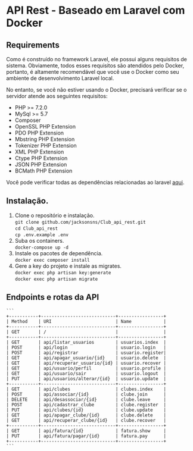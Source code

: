 
# API Rest - Baseado em Laravel com Docker

## Requirements

Como é construído no framework Laravel, ele possui alguns requisitos de sistema.
Obviamente, todos esses requisitos são atendidos pelo Docker, portanto, é altamente recomendável que você use o Docker como seu ambiente de desenvolvimento Laravel local.
 
No entanto, se você não estiver usando o Docker, precisará verificar se o servidor atende aos seguintes requisitos:
- PHP >= 7.2.0
- MySql >= 5.7
- Composer
- OpenSSL PHP Extension
- PDO PHP Extension
- Mbstring PHP Extension
- Tokenizer PHP Extension
- XML PHP Extension
- Ctype PHP Extension
- JSON PHP Extension
- BCMath PHP Extension

Você pode verificar todas as dependências relacionadas ao laravel [aqui](https://laravel.com/docs/8.x/installation#server-requirements).

## Instalação.

1. Clone o repositório e instalação.<br>
`git clone github.com/jacksonsns/Club_api_rest.git`<br>
`cd Club_api_rest`<br>
`cp .env.example .env`<br>
2. Suba os containers.<br>
`docker-compose up -d`
3. Instale os pacotes de dependência.<br>
`docker exec composer install`<br>
4. Gere a key do projeto e instale as migrates.<br>
`docker exec php artisan key:generate`<br>
`docker exec php artisan migrate`<br>


## Endpoints e rotas da API

    ```
    +-----------+----------------------------+-----------------+
    | Method    | URI                        | Name            |
    +-----------+----------------------------+-----------------+
    | GET       | /                          |                 |        
    +-----------+----------------------------+-----------------+
    | GET       | api/listar_usuarios        | usuarios.index  | 
    | POST      | api/login                  | usuario.login   |
    | POST      | api/registrar              | usuario.register|
    | GET       | api/apagar_usuario/{id}    | usuario.delete  |
    | GET       | api/recuperar_usuario/{id} | usuario.recover |
    | GET       | api/usuario/perfil         | usuario.profile |
    | GET       | api/usuario/sair           | usuario.logout  |
    | PUT       | api/usuarios/alterar/{id}  | usuario.update  |
    +-----------+----------------------------+-----------------+
    | GET       | api/clubes                 | clubes.index    |
    | POST      | api/associar/{id}          | clube.join      |
    | DELETE    | api/desassociar/{id}       | clube.leave     |
    | POST      | api/cadastrar_clube        | clube.register  |
    | PUT       | api/clubes/{id}            | clube.update    |
    | GET       | api/apagar_clube/{id}      | clube.delete    |
    | GET       | api/recuperar_clube/{id}   | clube.recover   |
    +-----------+----------------------------+-----------------+
    | GET       | api/fatura/{id}            | fatura.show     |
    | PUT       | api/fatura/pagar/{id}      | fatura.pay      |
    +-----------+----------------------------+-----------------+
    ```

